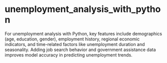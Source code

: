 # unemployment_analysis_with_python
For unemployment analysis with Python, key features include demographics (age, education, gender), employment history, regional economic indicators, and time-related factors like unemployment duration and seasonality. Adding job search behavior and government assistance data improves model accuracy in predicting unemployment trends.
